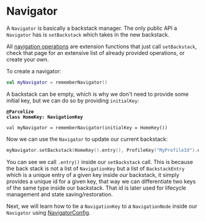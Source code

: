 # Navigator

A `Navigator` is basically a backstack manager. The only public API a `Navigator` has is `setBackstack` which takes in the new backstack.

All [navigation operations](navigation-operations.md) are extension functions that just call `setBackstack`, check that page for an extensive list of already provided operations, or create your own.

To create a navigator:

```kotlin
val myNavigator = rememberNavigator()
```

A backstack can be empty, which is why we don't need to provide some initial key, but we can do so by providing `initialKey`:

<pre class="language-kotlin"><code class="lang-kotlin"><strong>@Parcelize
</strong><strong>class HomeKey: NavigationKey
</strong>
val myNavigator = rememberNavigator(initialKey = HomeKey())
</code></pre>

Now we can use the `Navigator` to update our current backstack:

```kotlin
myNavigator.setBackstack(HomeKey().entry(), ProfileKey("MyProfileId").entry())
```

You can see we call `.entry()` inside our `setBackstack` call. This is because the back stack is not a list of `NavigationKey` but a list of `BackstackEntry` which is a unique entry of a given key inside our backstack, it simply provides a unique id for a given key, that way we can differentiate two keys of the same type inside our backstack. That id is later used for lifecycle management and state saving/restoration.

Next, we will learn how to tie a `NavigationKey` to a `NavigationNode` inside our `Navigator` using [NavigatorConfig](../navigator-config.md).
